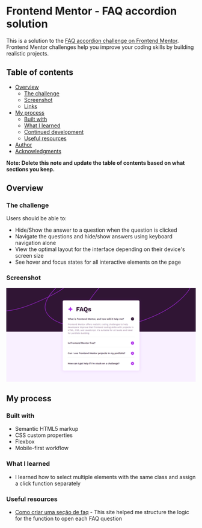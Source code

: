 # Frontend Mentor - FAQ accordion solution

This is a solution to the [FAQ accordion challenge on Frontend Mentor](https://www.frontendmentor.io/challenges/faq-accordion-wyfFdeBwBz). Frontend Mentor challenges help you improve your coding skills by building realistic projects. 

## Table of contents

- [Overview](#overview)
  - [The challenge](#the-challenge)
  - [Screenshot](#screenshot)
  - [Links](#links)
- [My process](#my-process)
  - [Built with](#built-with)
  - [What I learned](#what-i-learned)
  - [Continued development](#continued-development)
  - [Useful resources](#useful-resources)
- [Author](#author)
- [Acknowledgments](#acknowledgments)

**Note: Delete this note and update the table of contents based on what sections you keep.**

## Overview

### The challenge

Users should be able to:

- Hide/Show the answer to a question when the question is clicked
- Navigate the questions and hide/show answers using keyboard navigation alone
- View the optimal layout for the interface depending on their device's screen size
- See hover and focus states for all interactive elements on the page

### Screenshot

![screenshot](screenshot.png)

## My process

### Built with

- Semantic HTML5 markup
- CSS custom properties
- Flexbox
- Mobile-first workflow

### What I learned

- I learned how to select multiple elements with the same class and assign a click function separately

### Useful resources

- [Como criar uma seção de faq](https://acervolima.com/como-criar-uma-secao-de-faq-para-qualquer-site-usando-javascript/) - This site helped me structure the logic for the function to open each FAQ question
